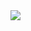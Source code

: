 <!-- 
.. title: پیاده‌روی در دلفت-صبح بیست و نه آوریل دوهزار و پانزده
.. slug: 2015-04-29-lopen-in-delft-morgen
.. date: 2015-04-29 10:14:54 UTC+02:00
.. tags: 
.. category: پیاده‌روی در دلفت
.. link: 
.. description: 
.. type: text
-->

<img src="http://googledrive.com/host/0B8OOfC6oWXEPVXY3N1piRHNXSVk" />

